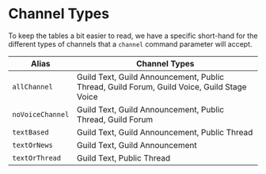 # Channel Types

To keep the tables a bit easier to read, we have a specific short-hand for the different types of channels that a `channel` command parameter will accept.

| Alias            | Channel Types                                                                              |
| ---------------- | ------------------------------------------------------------------------------------------ |
| `allChannel`     | Guild Text, Guild Announcement, Public Thread, Guild Forum, Guild Voice, Guild Stage Voice |
| `noVoiceChannel` | Guild Text, Guild Announcement, Public Thread, Guild Forum                                 |
| `textBased`      | Guild Text, Guild Announcement, Public Thread                                              |
| `textOrNews`     | Guild Text, Guild Announcement                                                             |
| `textOrThread`   | Guild Text, Public Thread                                                                  |
